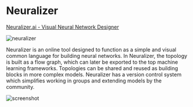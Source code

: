# Neuralizer
[Neuralizer.ai - Visual Neural Network Designer](http://neuralizer.ai/ "Neuralizer.ai - Visual Neural Network Designer")

![neuralizer](images/logo_medium.png)

Neuralizer is an online tool designed to function as a simple and visual common language for building neural networks.
In Neuralizer, the topology is built as a flow graph, which can later be exported to the top machine learning frameworks.
Topologies can be shared and reused as building blocks in more complex models.
Neuralizer has a version control system which simplifies working in groups and extending models by the community.


![screenshot](images/neuralizer_reactor.png)
